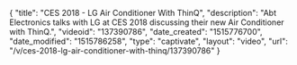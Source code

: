 {
    "title": "CES 2018 - LG Air Conditioner With ThinQ",
    "description": "Abt Electronics talks with LG at CES 2018 discussing their new Air Conditioner with ThinQ.",
    "videoid": "137390786",
    "date_created": "1515776700",
    "date_modified": "1515786258",
    "type": "captivate",
    "layout": "video",
    "url": "\/v\/ces-2018-lg-air-conditioner-with-thinq\/137390786"
}